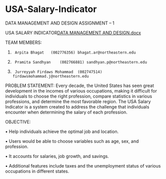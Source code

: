 # USA-Salary-Indicator
DATA MANAGEMENT AND DESIGN
ASSIGNMENT – 1


USA SALARY INDICATOR[DATA MANAGEMENT AND DESIGN.docx](https://github.com/juriya46/USA-Salary-Indicator/files/9639826/DATA.MANAGEMENT.AND.DESIGN.docx)


TEAM MEMBERS:
1.		Arpita Bhagat	(002776356)	bhagat.ar@northeastern.edu
2.		Pramita Sandhyan	(002766881)	sandhyan.p@northeastern.edu
3.		Jurreyyah Firdaws Mohammad	(002747514)	firdawsmohammad.j@northeastern.edu




PROBLEM STATEMENT: 
Every decade, the United States has seen great development in the incomes of various occupations, making it difficult for individuals to choose the right profession, compare statistics in various professions, and determine the most favorable region. The USA Salary Indicator is a system created to address the challenge that individuals encounter when determining the salary of each profession.

OBJECTIVE:

•	Help individuals achieve the optimal job and location.

•	Users would be able to choose variables such as age, sex, and profession.

•	It accounts for salaries, job growth, and savings.

•	Additional features include taxes and the unemployment status of various occupations in different states.
